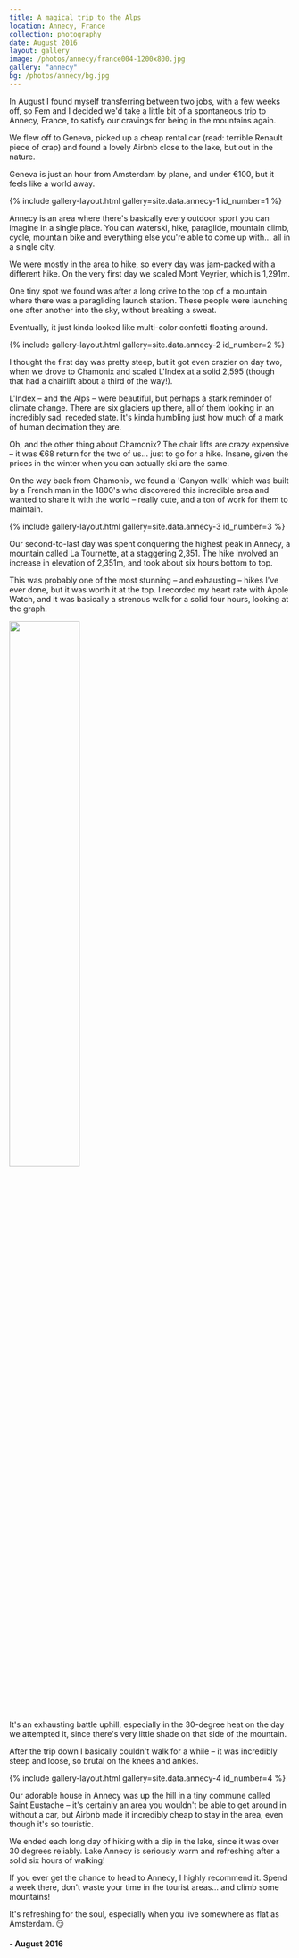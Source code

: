 ```yaml
---
title: A magical trip to the Alps
location: Annecy, France
collection: photography
date: August 2016
layout: gallery
image: /photos/annecy/france004-1200x800.jpg
gallery: "annecy"
bg: /photos/annecy/bg.jpg
---
```


In August I found myself transferring between two jobs, with a few weeks off, so Fem and I decided we'd take a little bit of a spontaneous trip to Annecy, France, to satisfy our cravings for being in the mountains again.

We flew off to Geneva, picked up a cheap rental car (read: terrible Renault piece of crap) and found a lovely Airbnb close to the lake, but out in the nature.

Geneva is just an hour from Amsterdam by plane, and under €100, but it feels like a world away.

{% include gallery-layout.html gallery=site.data.annecy-1 id_number=1 %}

Annecy is an area where there's basically every outdoor sport you can imagine in a single place. You can waterski, hike, paraglide, mountain climb, cycle, mountain bike and everything else you're able to come up with... all in a single city.

We were mostly in the area to hike, so every day was jam-packed with a different hike. On the very first day we scaled Mont Veyrier, which is 1,291m.

One tiny spot we found was after a long drive to the top of a mountain where there was a paragliding launch station. These people were launching one after another into the sky, without breaking a sweat.

Eventually, it just kinda looked like multi-color confetti floating around.

{% include gallery-layout.html gallery=site.data.annecy-2 id_number=2 %}

I thought the first day was pretty steep, but it got even crazier on day two, when we drove to Chamonix and scaled L'Index at a solid 2,595 (though that had a chairlift about a third of the way!).

L'Index – and the Alps – were beautiful, but perhaps a stark reminder of climate change. There are six glaciers up there, all of them looking in an incredibly sad, receded state. It's kinda humbling just how much of a mark of human decimation they are.

Oh, and the other thing about Chamonix? The chair lifts are crazy expensive – it was €68 return for the two of us... just to go for a hike. Insane, given the prices in the winter when you can actually ski are the same.

On the way back from Chamonix, we found a 'Canyon walk' which was built by a French man in the 1800's who discovered this incredible area and wanted to share it with the world – really cute, and a ton of work for them to maintain.

{% include gallery-layout.html gallery=site.data.annecy-3 id_number=3 %}

Our second-to-last day was spent conquering the highest peak in Annecy, a mountain called La Tournette, at a staggering 2,351. The hike involved an increase in elevation of 2,351m, and took about six hours bottom to top.

This was probably one of the most stunning – and exhausting – hikes I've ever done, but it was worth it at the top. I recorded my heart rate with Apple Watch, and it was basically a strenous walk for a solid four hours, looking at the graph.

<div class="center">
<p><img style="width:50%;" src="/photos/annecy/heart-rate.jpg"></p>
</div>

It's an exhausting battle uphill, especially in the 30-degree heat on the day we attempted it, since there's very little shade on that side of the mountain.

After the trip down I basically couldn't walk for a while – it was incredibly steep and loose, so brutal on the knees and ankles.

{% include gallery-layout.html gallery=site.data.annecy-4 id_number=4 %}

Our adorable house in Annecy was up the hill in a tiny commune called Saint Eustache – it's certainly an area you wouldn't be able to get around in without a car, but Airbnb made it incredibly cheap to stay in the area, even though it's so touristic.

We ended each long day of hiking with a dip in the lake, since it was over 30 degrees reliably. Lake Annecy is seriously warm and refreshing after a solid six hours of walking!

If you ever get the chance to head to Annecy, I highly recommend it. Spend a week there, don't waste your time in the tourist areas... and climb some mountains!

It's refreshing for the soul, especially when you live somewhere as flat as Amsterdam. 😏

<h4>- August 2016</h4>